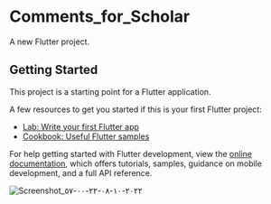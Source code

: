 # Comments_for_Scholar 

A new Flutter project.

## Getting Started

This project is a starting point for a Flutter application.

A few resources to get you started if this is your first Flutter project:

- [Lab: Write your first Flutter app](https://docs.flutter.dev/get-started/codelab)
- [Cookbook: Useful Flutter samples](https://docs.flutter.dev/cookbook)

For help getting started with Flutter development, view the
[online documentation](https://docs.flutter.dev/), which offers tutorials,
samples, guidance on mobile development, and a full API reference.

![Screenshot_٢٠٢٢-١٠-٠٨-٢٢-٠٠-٥٧](https://user-images.githubusercontent.com/95576756/194723494-368c444d-aacf-4691-bd09-a88cdf508813.png)
